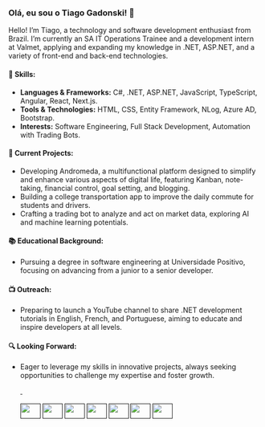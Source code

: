 ### Olá, eu sou o Tiago Gadonski! 👋

Hello! I’m Tiago, a technology and software development enthusiast from Brazil. I’m currently an SA IT Operations Trainee and a development intern at Valmet, applying and expanding my knowledge in .NET, ASP.NET, and a variety of front-end and back-end technologies.

#### 🔧 **Skills:**
- **Languages & Frameworks:** C#, .NET, ASP.NET, JavaScript, TypeScript, Angular, React, Next.js.
- **Tools & Technologies:** HTML, CSS, Entity Framework, NLog, Azure AD, Bootstrap.
- **Interests:** Software Engineering, Full Stack Development, Automation with Trading Bots.

#### 🌌 **Current Projects:**
- Developing Andromeda, a multifunctional platform designed to simplify and enhance various aspects of digital life, featuring Kanban, note-taking, financial control, goal setting, and blogging.
- Building a college transportation app to improve the daily commute for students and drivers.
- Crafting a trading bot to analyze and act on market data, exploring AI and machine learning potentials.

#### 📚 **Educational Background:**
- Pursuing a degree in software engineering at Universidade Positivo, focusing on advancing from a junior to a senior developer.

#### 📺 **Outreach:**
- Preparing to launch a YouTube channel to share .NET development tutorials in English, French, and Portuguese, aiming to educate and inspire developers at all levels.

#### 🔍 **Looking Forward:**
- Eager to leverage my skills in innovative projects, always seeking opportunities to challenge my expertise and foster growth.

    <div>
        <a href="">
            <img heigh="180em"src="https://github-readme-stats.vercel.app/api?username=tiagogadonski&show_icons=true&theme=dark" alt="">
            <img heigh="180em"src="https://github-readme-stats.vercel.app/api/top-langs/?username=tiagogadonski&theme=dark" alt="">
    </div>
  
  <div style="display: inline-block"><br>
    <img align="center" height="30" width="40" src="https://cdn.jsdelivr.net/gh/devicons/devicon/icons/html5/html5-original.svg" />
    <img align="center" height="30" width="40" src="https://cdn.jsdelivr.net/gh/devicons/devicon/icons/css3/css3-original.svg" />
    <img align="center" height="30" width="40" src="https://cdn.jsdelivr.net/gh/devicons/devicon/icons/javascript/javascript-original.svg" />
    <img align="center" height="30" width="40" src="https://cdn.jsdelivr.net/gh/devicons/devicon/icons/dotnetcore/dotnetcore-original.svg" />
    <img align="center" height="30" width="40" src="https://cdn.jsdelivr.net/gh/devicons/devicon/icons/react/react-original.svg" />
    <img align="center" height="30" width="40" src="https://cdn.jsdelivr.net/gh/devicons/devicon/icons/nodejs/nodejs-original.svg" />
      <img align="center" height="30" width="40" src="https://cdn.jsdelivr.net/gh/devicons/devicon/icons/angularjs/angularjs-original.svg" />
  </div>
  
  ##

<div>
    <a href="https://wa.me/5541998465129?text=Ola,+pode+me+ajudar?" target="_blank"><img src="https://img.shields.io/badge/WhatsApp-25D366?style=for-the-badge&logo=whatsapp&logoColor=white" target="_blank" alt=""></a>
    <a href="https://www.linkedin.com/in/tiagogadonski/" target="_blank"><img src="https://img.shields.io/badge/LinkedIn-0077B5?style=for-the-badge&logo=linkedin&logoColor=white" target="_blank" alt=""></a>

  </div>
